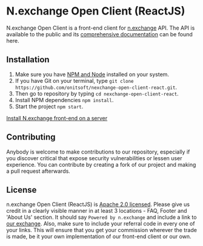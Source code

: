 # N.exchange Open Client (ReactJS)

N.exchange Open Client is a front-end client for [n.exchange](https://n.exchange/) API. The API is available to the public and its [comprehensive documentation](https://n.exchange/apidocs) can be found here.

## Installation

1.  Make sure you have [NPM and Node](https://docs.npmjs.com/getting-started/installing-node) installed on your system.
2.  If you have Git on your terminal, type `git clone https://github.com/onitsoft/nexchange-open-client-react.git`.
3.  Then go to repository by typing `cd nexchange-open-client-react`.
4.  Install NPM dependencies `npm install`.
5.  Start the project `npm start`.

[Install N.exchange front-end on a server](https://medium.com/nexchange/nexchange-io-front-end-client-setup-on-a-server-501ea46f34aa)

## Contributing

Anybody is welcome to make contributions to our repository, especially if you discover critical that expose security vulnerabilities or lessen user experience. You can contribute by creating a fork of our project and making a pull request afterwards.

## License

n.exchange Open Client (ReactJS) is [Apache 2.0 licensed](https://github.com/onitsoft/nexchange-open-client-react/blob/master/LICENSE). Please give us credit in a clearly visible manner in at least 3 locations - FAQ, Footer and 'About Us' section. It should say `Powered by n.exchange` and include a link to [our exchange](https://n.exchange/). Also, make sure to include your referral code in every one of your links. This will ensure that you get your commission wherever the trade is made, be it your own implementation of our front-end client or our own.
